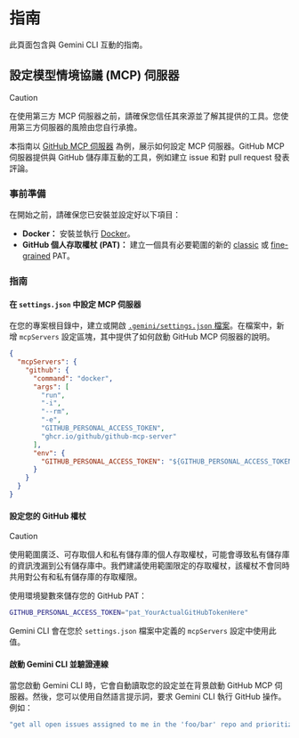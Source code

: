 # 指南

此頁面包含與 Gemini CLI 互動的指南。

## 設定模型情境協議 (MCP) 伺服器

> [!CAUTION]
> 在使用第三方 MCP 伺服器之前，請確保您信任其來源並了解其提供的工具。您使用第三方伺服器的風險由您自行承擔。

本指南以 [GitHub MCP 伺服器](https://github.com/github/github-mcp-server) 為例，展示如何設定 MCP 伺服器。GitHub MCP 伺服器提供與 GitHub 儲存庫互動的工具，例如建立 issue 和對 pull request 發表評論。

### 事前準備

在開始之前，請確保您已安裝並設定好以下項目：

- **Docker：** 安裝並執行 [Docker]。
- **GitHub 個人存取權杖 (PAT)：** 建立一個具有必要範圍的新的 [classic] 或 [fine-grained] PAT。

[Docker]: https://www.docker.com/
[classic]: https://github.com/settings/tokens/new
[fine-grained]: https://github.com/settings/personal-access-tokens/new

### 指南

#### 在 `settings.json` 中設定 MCP 伺服器

在您的專案根目錄中，建立或開啟 [`.gemini/settings.json` 檔案](./configuration.md)。在檔案中，新增 `mcpServers` 設定區塊，其中提供了如何啟動 GitHub MCP 伺服器的說明。

```json
{
  "mcpServers": {
    "github": {
      "command": "docker",
      "args": [
        "run",
        "-i",
        "--rm",
        "-e",
        "GITHUB_PERSONAL_ACCESS_TOKEN",
        "ghcr.io/github/github-mcp-server"
      ],
      "env": {
        "GITHUB_PERSONAL_ACCESS_TOKEN": "${GITHUB_PERSONAL_ACCESS_TOKEN}"
      }
    }
  }
}
```

#### 設定您的 GitHub 權杖

> [!CAUTION]
> 使用範圍廣泛、可存取個人和私有儲存庫的個人存取權杖，可能會導致私有儲存庫的資訊洩漏到公有儲存庫中。我們建議使用範圍限定的存取權杖，該權杖不會同時共用對公有和私有儲存庫的存取權限。

使用環境變數來儲存您的 GitHub PAT：

```bash
GITHUB_PERSONAL_ACCESS_TOKEN="pat_YourActualGitHubTokenHere"
```

Gemini CLI 會在您於 `settings.json` 檔案中定義的 `mcpServers` 設定中使用此值。

#### 啟動 Gemini CLI 並驗證連線

當您啟動 Gemini CLI 時，它會自動讀取您的設定並在背景啟動 GitHub MCP 伺服器。然後，您可以使用自然語言提示詞，要求 Gemini CLI 執行 GitHub 操作。例如：

```bash
"get all open issues assigned to me in the 'foo/bar' repo and prioritize them"
```
